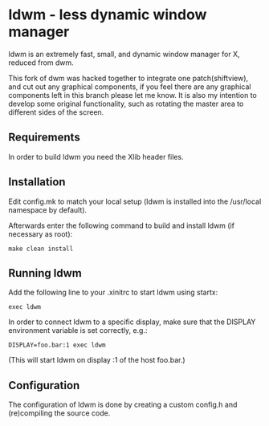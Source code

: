 ldwm - less dynamic window manager
============================
ldwm is an extremely fast, small, and dynamic window manager for X, reduced from dwm.

This fork of dwm was hacked together to integrate one patch(shiftview), and cut out any graphical components, if you feel there are any graphical components left in this branch please let me know.
It is also my intention to develop some original functionality, such as rotating the master area to different sides of the screen.


Requirements
------------
In order to build ldwm you need the Xlib header files.


Installation
------------
Edit config.mk to match your local setup (ldwm is installed into
the /usr/local namespace by default).

Afterwards enter the following command to build and install ldwm (if
necessary as root):

    make clean install


Running ldwm
-----------
Add the following line to your .xinitrc to start ldwm using startx:

    exec ldwm

In order to connect ldwm to a specific display, make sure that
the DISPLAY environment variable is set correctly, e.g.:

    DISPLAY=foo.bar:1 exec ldwm

(This will start ldwm on display :1 of the host foo.bar.)

Configuration
-------------
The configuration of ldwm is done by creating a custom config.h
and (re)compiling the source code.
